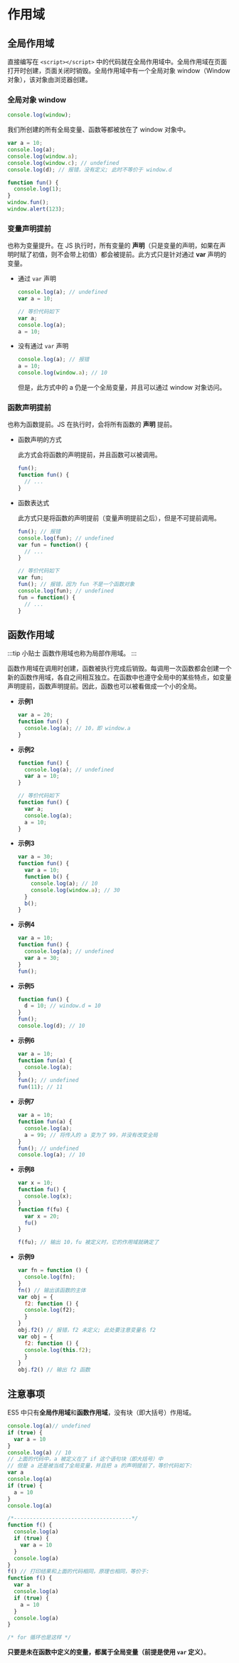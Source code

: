 # 作用域

## 全局作用域

直接编写在 `<script></script>` 中的代码就在全局作用域中。全局作用域在页面打开时创建，页面关闭时销毁。全局作用域中有一个全局对象 window（Window 对象），该对象由浏览器创建。

### 全局对象 window

```js
console.log(window);
```

我们所创建的所有全局变量、函数等都被放在了 window 对象中。

```js
var a = 10;
console.log(a);
console.log(window.a);
console.log(window.c); // undefined
console.log(d); // 报错，没有定义; 此时不等价于 window.d

function fun() {
  console.log(1);
}
window.fun();
window.alert(123);
```

### 变量声明提前

也称为变量提升。在 JS 执行时，所有变量的 **声明**（只是变量的声明，如果在声明时赋了初值，则不会带上初值）都会被提前。此方式只是针对通过 **var** 声明的变量。 

- 通过 `var` 声明

  ```js
  console.log(a); // undefined
  var a = 10;

  // 等价代码如下
  var a;
  console.log(a);
  a = 10;
  ```

- 没有通过 `var` 声明

  ```js
  console.log(a); // 报错
  a = 10;
  console.log(window.a); // 10
  ```

  但是，此方式中的 a 仍是一个全局变量，并且可以通过 window 对象访问。

### 函数声明提前

也称为函数提前。JS 在执行时，会将所有函数的 **声明** 提前。

- 函数声明的方式  

  此方式会将函数的声明提前，并且函数可以被调用。

  ```js
  fun();
  function fun() {
    // ...
  }
  ```

- 函数表达式  

  此方式只是将函数的声明提前（变量声明提前之后），但是不可提前调用。

  ```js
  fun(); // 报错
  console.log(fun); // undefined
  var fun = function() {
    // ...
  }

  // 等价代码如下
  var fun;
  fun(); // 报错，因为 fun 不是一个函数对象
  console.log(fun); // undefined
  fun = function() {
    // ...
  }
  ```

## 函数作用域

:::tip 小贴士
函数作用域也称为局部作用域。 
::: 

函数作用域在调用时创建，函数被执行完成后销毁。每调用一次函数都会创建一个新的函数作用域，各自之间相互独立。在函数中也遵守全局中的某些特点，如变量声明提前，函数声明提前。因此，函数也可以被看做成一个小的全局。

- **示例1**  

  ```js
  var a = 20;
  function fun() {
    console.log(a); // 10，即 window.a
  }
  ```

- **示例2**  

  ```js
  function fun() {
    console.log(a); // undefined
    var a = 10;
  }

  // 等价代码如下
  function fun() {
    var a;
    console.log(a);
    a = 10;
  }
  ```

- **示例3**  

  ```js
  var a = 30;
  function fun() {
    var a = 10;
    function b() {
      console.log(a); // 10
      console.log(window.a); // 30
    }
    b();
  }
  ```

- **示例4**  

  ```js
  var a = 10;
  function fun() {
    console.log(a); // undefined
    var a = 30;
  }
  fun();
  ```

- **示例5**

  ```js
  function fun() {
    d = 10; // window.d = 10
  }
  fun();
  console.log(d); // 10
  ```

- **示例6**

  ```js
  var a = 10;
  function fun(a) {
    console.log(a);
  }
  fun(); // undefined
  fun(11); // 11
  ```

- **示例7**

  ```js
  var a = 10;
  function fun(a) {
    console.log(a);
    a = 99; // 将传入的 a 变为了 99，并没有改变全局
  }
  fun(); // undefined
  console.log(a); // 10
  ```

- **示例8**

  ```js
  var x = 10;
  function fu() {
    console.log(x);
  }
  function f(fu) {
    var x = 20;
    fu()
  }

  f(fu); // 输出 10，fu 被定义时，它的作用域就确定了
  ```

- **示例9**

  ```js
  var fn = function () {
    console.log(fn);
  }
  fn() // 输出该函数的主体
  var obj = {
    f2: function () {
    console.log(f2);
    }
  }
  obj.f2() // 报错，f2 未定义; 此处要注意变量名 f2
  var obj = {
    f2: function () {
    console.log(this.f2);
    }
  }
  obj.f2() // 输出 f2 函数
  ```

## 注意事项

ES5 中只有**全局作用域**和**函数作用域**，没有块（即大括号）作用域。

```js
console.log(a)// undefined
if (true) {
  var a = 10
}
console.log(a) // 10
// 上面的代码中，a 被定义在了 if 这个语句块（即大括号）中
// 但是 a 还是被当成了全局变量，并且把 a 的声明提前了，等价代码如下: 
var a
console.log(a)
if (true) {
  a = 10
}
console.log(a)

/*-------------------------------------*/
function f() {
  console.log(a)
  if (true) {
    var a = 10
  }
  console.log(a)
}
f() // 打印结果和上面的代码相同，原理也相同，等价于: 
function f() {
  var a
  console.log(a)
  if (true) {
    a = 10
  }
  console.log(a)
}

/* for 循环也是这样 */
```

**只要是未在函数中定义的变量，都属于全局变量（前提是使用 `var` 定义）**。
